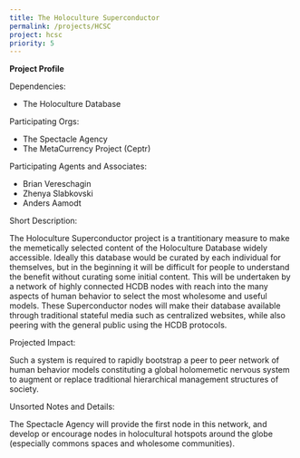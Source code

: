 ```yaml
---
title: The Holoculture Superconductor
permalink: /projects/HCSC
project: hcsc
priority: 5
---
```


**Project Profile**

Dependencies: 

 * The Holoculture Database
 
Participating Orgs:

 * The Spectacle Agency
 * The MetaCurrency Project (Ceptr)
 
Participating Agents and Associates:

 * Brian Vereschagin
 * Zhenya Slabkovski
 * Anders Aamodt
 
Short Description:

The Holoculture Superconductor project is a trantitionary measure to make the memetically selected content of the Holoculture Database widely accessible. Ideally this database would be curated by each individual for themselves, but in the beginning it will be difficult for people to understand the benefit without curating some initial content. This will be undertaken by a network of highly connected HCDB nodes with reach into the many aspects of human behavior to select the most wholesome and useful models. These Superconductor nodes will make their database available through traditional stateful media such as centralized websites, while also peering with the general public using the HCDB protocols.

Projected Impact:

Such a system is required to rapidly bootstrap a peer to peer network of human behavior models constituting a global holomemetic nervous system to augment or replace traditional hierarchical management structures of society.

Unsorted Notes and Details:

The Spectacle Agency will provide the first node in this network, and develop or encourage nodes in holocultural hotspots around the globe (especially commons spaces and wholesome communities). 

